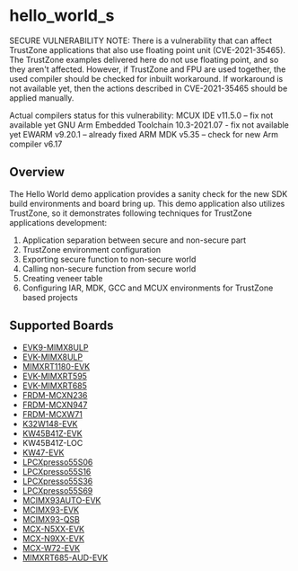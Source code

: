 # hello_world_s

SECURE VULNERABILITY NOTE:
There is a vulnerability that can affect TrustZone applications that also use floating point unit (CVE-2021-35465). 
The TrustZone examples delivered here do not use floating point, and so they aren't affected. However, 
if TrustZone and FPU are used together, the used compiler should be checked for inbuilt workaround. 
If workaround is not available yet, then the actions described in CVE-2021-35465 should be applied manually.

Actual compilers status for this vulnerability:
MCUX IDE v11.5.0 – fix not available yet
GNU Arm Embedded Toolchain 10.3-2021.07 - fix not available yet
EWARM v9.20.1 – already fixed
ARM MDK v5.35 – check for new Arm compiler v6.17


## Overview
The Hello World demo application provides a sanity check for the new SDK build environments and board bring up. This demo application also utilizes TrustZone, 
so it demonstrates following techniques for TrustZone applications development:
1. Application separation between secure and non-secure part
2. TrustZone environment configuration
3. Exporting secure function to non-secure world
4. Calling non-secure function from secure world
4. Creating veneer table
5. Configuring IAR, MDK, GCC and MCUX environments for TrustZone based projects

## Supported Boards
- [EVK9-MIMX8ULP](../../_boards/evk9mimx8ulp/trustzone_examples/hello_world/hello_world_s/example_board_readme.md)
- [EVK-MIMX8ULP](../../_boards/evkmimx8ulp/trustzone_examples/hello_world/hello_world_s/example_board_readme.md)
- [MIMXRT1180-EVK](../../_boards/evkmimxrt1180/trustzone_examples/hello_world/hello_world_s/example_board_readme.md)
- [EVK-MIMXRT595](../../_boards/evkmimxrt595/trustzone_examples/hello_world/hello_world_s/example_board_readme.md)
- [EVK-MIMXRT685](../../_boards/evkmimxrt685/trustzone_examples/hello_world/hello_world_s/example_board_readme.md)
- [FRDM-MCXN236](../../_boards/frdmmcxn236/trustzone_examples/hello_world/hello_world_s/example_board_readme.md)
- [FRDM-MCXN947](../../_boards/frdmmcxn947/trustzone_examples/hello_world/hello_world_s/example_board_readme.md)
- [FRDM-MCXW71](../../_boards/frdmmcxw71/trustzone_examples/hello_world/hello_world_s/example_board_readme.md)
- [K32W148-EVK](../../_boards/k32w148evk/trustzone_examples/hello_world/hello_world_s/example_board_readme.md)
- [KW45B41Z-EVK](../../_boards/kw45b41zevk/trustzone_examples/hello_world/hello_world_s/example_board_readme.md)
- KW45B41Z-LOC
- [KW47-EVK](../../_boards/kw47evk/trustzone_examples/hello_world/hello_world_s/example_board_readme.md)
- [LPCXpresso55S06](../../_boards/lpcxpresso55s06/trustzone_examples/hello_world/hello_world_s/example_board_readme.md)
- [LPCXpresso55S16](../../_boards/lpcxpresso55s16/trustzone_examples/hello_world/hello_world_s/example_board_readme.md)
- [LPCXpresso55S36](../../_boards/lpcxpresso55s36/trustzone_examples/hello_world/hello_world_s/example_board_readme.md)
- [LPCXpresso55S69](../../_boards/lpcxpresso55s69/trustzone_examples/hello_world/hello_world_s/example_board_readme.md)
- [MCIMX93AUTO-EVK](../../_boards/mcimx93autoevk/trustzone_examples/hello_world/hello_world_s/example_board_readme.md)
- [MCIMX93-EVK](../../_boards/mcimx93evk/trustzone_examples/hello_world/hello_world_s/example_board_readme.md)
- [MCIMX93-QSB](../../_boards/mcimx93qsb/trustzone_examples/hello_world/hello_world_s/example_board_readme.md)
- [MCX-N5XX-EVK](../../_boards/mcxn5xxevk/trustzone_examples/hello_world/hello_world_s/example_board_readme.md)
- [MCX-N9XX-EVK](../../_boards/mcxn9xxevk/trustzone_examples/hello_world/hello_world_s/example_board_readme.md)
- [MCX-W72-EVK](../../_boards/mcxw72evk/trustzone_examples/hello_world/hello_world_s/example_board_readme.md)
- [MIMXRT685-AUD-EVK](../../_boards/mimxrt685audevk/trustzone_examples/hello_world/hello_world_s/example_board_readme.md)

